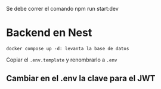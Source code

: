 Se debe correr el comando npm run start:dev

# Backend en Nest

```
docker compose up -d: levanta la base de datos

```

Copiar el ```.env.template``` y renombrarlo a ```.env```

## Cambiar en el .env la clave para el JWT